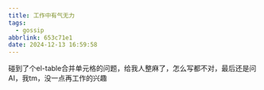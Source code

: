 ```yaml
---
title: 工作中有气无力
tags:
  - gossip
abbrlink: 653c71e1
date: 2024-12-13 16:59:58
---
```

碰到了个el-table合并单元格的问题，给我人整麻了，怎么写都不对，最后还是问AI，我tm，没一点再工作的兴趣